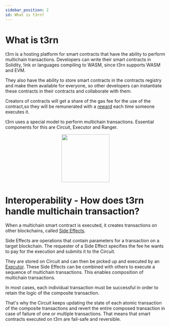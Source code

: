 ```yaml
---
sidebar_position: 2
id: What is t3rn?
---
```


# What is t3rn

t3rn is a hosting platform for smart contracts that have the ability to perform multichain transactions.
Developers can write their smart contracts in Solidity, !ink or languages compiling to WASM, since t3rn supports WASM and EVM.

They also have the ability to store smart contracts in the contracts registry and make them available for everyone, so other developers can instantiate these contracts in their contracts and collaborate with them.

Creators of contracts will get a share of the gas fee for the use of the contract,so they will be remunerated with a [reward](/tokenomics#gas-fees) each time someone executes it.

t3rn uses a special model to perform multichain transactions. Essential components for this are Circuit, Executor and Ranger.

<p align="center">
    <img height="150" src="/img/t3rn-overview.png?raw=true"/>
</p>

# Interoperability - How does t3rn handle multichain transaction?

When a multichain smart contract is executed, it creates transactions on other blockchains, called [Side Effects](/components/sfx-overview).

Side Effects are operations that contain parameters for a transaction on a target blockchain. The requester of a Side Effect specifies the fee he wants to pay for the execution and submits it to the Circuit.

They are stored on Circuit and can then be picked up and executed by an [Executor](/executor/executor-overview).
These Side Effects can be combined with others to execute a sequence of multichain transactions. This enables composition of multichain transactions.

In most cases, each individual transaction must be successful in order to retain the logic of the composite transaction.

That's why the Circuit keeps updating the state of each atomic transaction of the composite transactions and revert the entire composed transaction in case of failure of one or multiple transactions.
That means that smart contracts executed on t3rn are fail-safe and reversible.
